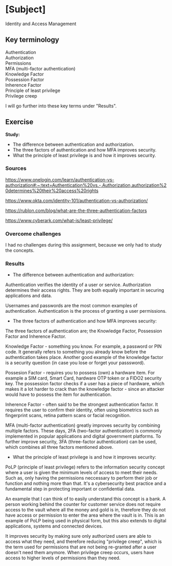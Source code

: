 # [Subject]
Identity and Access Management

## Key terminology
Authentication  
Authorization  
Permissions  
MFA (multi-factor authentication)  
Knowledge Factor  
Possession Factor  
Inherence Factor  
Principle of least privilege  
Privilege creep  

I will go further into these key terms under "Results".
  
## Exercise
**Study:**  
* The difference between authentication and authorization.
* The three factors of authentication and how MFA improves security.
* What the principle of least privilege is and how it improves security.


### Sources
https://www.onelogin.com/learn/authentication-vs-authorization#:~:text=Authentication%20vs.-,Authorization,authorization%20determines%20their%20access%20rights  

https://www.okta.com/identity-101/authentication-vs-authorization/  

https://rublon.com/blog/what-are-the-three-authentication-factors  

https://www.cyberark.com/what-is/least-privilege/

### Overcome challenges
I had no challenges during this assignment, because we only had to study the concepts.

### Results
* The difference between authentication and authorization:  

Authentication verifies the identity of a user or service. Authorization determines their access rights. They are both equally important in securing applications and data.  

Usernames and passwords are the most common examples of authentication. Authentication is the process of granting a user permissions.

* The three factors of authentication and how MFA improves security:  

The three factors of authentication are; the Knowledge Factor, Possession Factor and Inherence Factor.  

Knowledge Factor - something you know. For example, a password or PIN code. It generally refers to something you already know before the authentication takes place. Another good example of the knowledge factor is a security question (in case you lose or forget your passsword).  

Possesion Factor - requires you to possess (own) a hardware item. For example a SIM card, Smart Card, hardware OTP token or a FIDO2 security key. The possession factor checks if a user has a piece of hardware, which makes it a lot harder to crack than the knowledge factor - since an attacker would have to possess the item for authentication.  

Inherence Factor - often said to be the strongest authentication factor. It requires the user to confirm their identity, often using biometrics such as fingerprint scans, retina pattern scans or facial recognition.  

MFA (multi-factor authentication) greatly improves security by combining multiple factors. These days, 2FA (two-factor authentication) is commonly implemented in popular applications and digital government platforms. To further improve security, 3FA (three-factor authentication) can be used, which combines all three factors mentioned above.  

* What the principle of least privilege is and how it improves security:  

PoLP (principle of least privilege) refers to the information security concept where a user is given the minimum levels of access to meet their needs. Such as, only having the permissions neccessary to perform their job or function and nothing more than that. It's a cybersecurity best practice and a fundamental step in protecting important or confidential data.  

An example that I can think of to easily understand this concept is a bank. A person working behind the counter for customer service does not require access to the vault where all the money and gold is in, therefore they do not have access or permission to enter the area where the vault is in. This is an example of PoLP being used in physical form, but this also extends to digital applications, systems and connected devices.  

It improves security by making sure only authorized users are able to access what they need, and therefore reducing "privilege creep", which is the term used for permissions that are not being re-granted after a user doesn't need them anymore. When privilege creep occurs, users have access to higher levels of permissions than they need.

